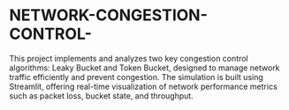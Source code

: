 # NETWORK-CONGESTION-CONTROL-
This project implements and analyzes two key congestion control algorithms: Leaky Bucket and Token Bucket, designed to manage network traffic efficiently and prevent congestion. The simulation is built using Streamlit, offering real-time visualization of network performance metrics such as packet loss, bucket state, and throughput.

